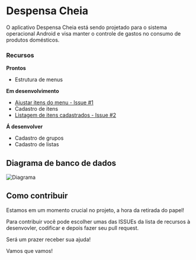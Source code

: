 # Despensa Cheia

O aplicativo Despensa Cheia está sendo projetado para o sistema operacional Android e visa manter o controle de gastos no consumo de produtos domésticos.


### Recursos

**Prontos**
* Estrutura de menus

**Em desenvolvimento**
* [Ajustar itens do menu - Issue #1](https://github.com/devnetgomez/dispensacheia/issues/1)
* Cadastro de itens
* [Listagem de itens cadastrados - Issue #2](https://github.com/devnetgomez/dispensacheia/issues/2)

**Á desenvolver**
* Cadastro de grupos
* Cadastro de listas

## Diagrama de banco de dados

![Diagrama](https://github.com/devnetgomez/dispensacheia/blob/master/data-model-diagram.png)


## Como contribuir

Estamos em um momento crucial no projeto, a hora da retirada do papel!

Para contribuir você pode escolher umas das ISSUEs da lista de recursos à desenvovler, codificar e depois fazer seu pull request.

Será um prazer receber sua ajuda!

Vamos que vamos!


